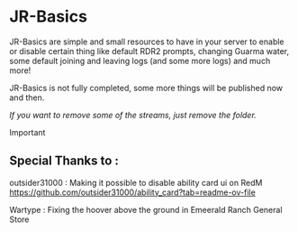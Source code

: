 # JR-Basics
JR-Basics are simple and small resources to have in your server to enable or disable certain thing like default RDR2 prompts, changing Guarma water, some default joining and leaving logs (and some more logs) and much more!

JR-Basics is not fully completed, some more things will be published now and then.

*If you want to remove some of the streams, just remove the folder.*

> [!IMPORTANT]
> ## Special Thanks to :
> outsider31000 : 
> Making it possible to disable ability card ui on RedM
> https://github.com/outsider31000/ability_card?tab=readme-ov-file
>
>
> Wartype :
> Fixing the hoover above the ground in Emeerald Ranch General Store